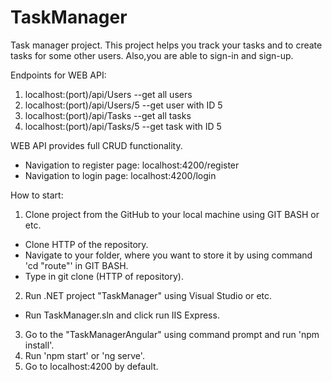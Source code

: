 # TaskManager
Task manager project.
This project helps you track your tasks and to create tasks for some other users.
Also,you are able to sign-in and sign-up.

Endpoints for WEB API:
1. localhost:(port)/api/Users  --get all users
2. localhost:(port)/api/Users/5 --get user with ID 5
3. localhost:(port)/api/Tasks --get all tasks
4. localhost:(port)/api/Tasks/5 --get task with ID 5

WEB API provides full CRUD functionality.

- Navigation to register page: localhost:4200/register
- Navigation to login page: localhost:4200/login

How to start:
1) Clone project from the GitHub to your local machine using GIT BASH or etc.
- Clone HTTP of the repository.
 - Navigate to your folder, where you want to store it by using command 'cd "route"' in GIT BASH.
 - Type in git clone (HTTP of repository).
2) Run .NET project "TaskManager" using Visual Studio or etc.
 - Run TaskManager.sln and click run IIS Express.
3) Go to the "TaskManagerAngular" using command prompt and run 'npm install'.
4) Run 'npm start' or 'ng serve'.
5) Go to localhost:4200 by default.

